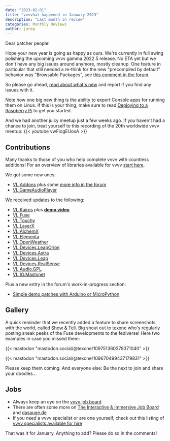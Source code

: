 ```yaml
---
date: "2023-02-01"
title: "vvvvhat happened in January 2023"
description: "Last month in review"
categories: Monthly Reviews
author: joreg
---
```


Dear patcher people!

Hope your new year is going as happy as ours. We're currently in full swing polishing the upcoming vvvv gamma 2022.5 release. No ETA yet but we don't have any big issues around anymore, mostly cleanup. One feature in particular that still needed a re-think for the new "precompiled by default" behavior was "Browsable Packages", see [this comment in the forum](https://discourse.vvvv.org/t/cant-open-node/21063/11).

So please go ahead, [read about what's new](http://localhost:1313/blog/2022/vvvv-gamma-2022.5-previews-available-now/) and report if you find any issues with it. 

Note how one big new thing is the ability to export Console apps for running them on Linux. If this is your thing, make sure to read [Deploying to a Raspberry Pi](https://thegraybook.vvvv.org/reference/best-practice/raspberry-pi.html) to get you started.

And we had another juicy meetup just a few weeks ago. If you haven't had a chance to join, treat yourself to this recording of the 20th worldwide vvvv meetup:
{{< youtube vwFicgEUoxA >}}

## Contributions
Many thanks to those of you who help complete vvvv with countless additions! For an overview of libraries available for vvvv [start here](https://thegraybook.vvvv.org/reference/libraries/overview.html).

We got some new ones:
- [VL.Addons](https://www.nuget.org/packages/VL.Addons) plus some [more info in the forum](https://discourse.vvvv.org/t/vl-addons/21195)
- [VL.GameAudioPlayer](https://www.nuget.org/packages/VL.GameAudioPlayer)

We received updates to the following:
- [VL.Kairos](https://www.nuget.org/packages/VL.Kairos) plus **[demo video](https://youtu.be/Po6B0d_yhAQ)**
- [VL.Fuse](https://www.nuget.org/packages/VL.Fuse)
- [VL.Touchy](https://www.nuget.org/packages/VL.Touchy)
- [VL.LayerX](https://www.nuget.org/packages/VL.LayerX)
- [VL.AlchemX](https://www.nuget.org/packages/VL.AlchemX)
- [VL.Elementa](https://www.nuget.org/packages/VL.Elementa)
- [VL.OpenWeather](https://www.nuget.org/packages/VL.OpenWeather)
- [VL.Devices.LeapOrion](https://www.nuget.org/packages/VL.Devices.LeapOrion)
- [VL.Devices.Astra](https://www.nuget.org/packages/VL.Devices.Astra)
- [VL.Devices.Leap](https://www.nuget.org/packages/VL.Devices.Leap)
- [VL.Devices.RealSense](https://www.nuget.org/packages/VL.Devices.RealSense)
- [VL.Audio.GPL](https://www.nuget.org/packages/VL.Audio.GPL)
- [VL.IO.Mastonet](https://www.nuget.org/packages/VL.IO.Mastonet)

Plus a new entry in the forum's work-in-progress section:
- [Simple demo patches with Arduino or MicroPython](https://discourse.vvvv.org/t/serialport4-simple-demo-patches-with-arduino-or-micropython-microprocessor-code-on-a-frame/21186)

## Gallery
A quick reminder that we recently added a feature to share screenshots with the world, called [Show & Tell](https://visualprogramming.net/blog/2022/introducing-show-tell/). Big shout out to [texone](https://mastodon.social/@texone) who's regularly posting sneak peeks of the Fuse developments to the fediverse! Here two examples in case you missed them: 

{{< mastodon "mastodon.social/@texone/109751360378371040" >}}

{{< mastodon "mastodon.social/@texone/109670499437179831" >}}

Please keep them coming. And everyone else: Be the next to join and share your doodles...

## Jobs

- Always keep an eye on the [vvvv job board](https://discourse.vvvv.org/c/jobs)
- There are often some more on [The Interactive & Immersive Job Board](https://jobs.interactiveimmersive.io/?s=vvvv&post_type=job_listing&orderby=date) and [dasauge.de](https://dasauge.de/sta/Vvvv/)
- If you need a vvvv specialist or are one yourself, check out this listing of [vvvv specialists available for hire](https://vvvv.org/documentation/vvvv-specialists-available-for-hire)

That was it for January. Anything to add? Please do so in the comments!
